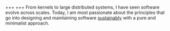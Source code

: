 +++
+++
From kernels to large distributed systems, I have seen software evolve across
scales. Today, I am most passionate about the principles that go into designing
and maintaining software [sustainably](naur1985programming.pdf) with a pure and
minimalist approach.
